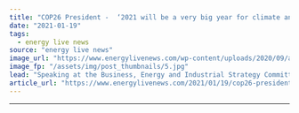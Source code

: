 ```yaml
---
title: "COP26 President -  ‘2021 will be a very big year for climate and the UK’"
date: "2021-01-19"
tags: 
  - energy live news
source: "energy live news"
image_url: "https://www.energylivenews.com/wp-content/uploads/2020/09/alok_720x412.jpg"
image_fp: "/assets/img/post_thumbnails/5.jpg"
lead: "Speaking at the Business, Energy and Industrial Strategy Committee earlier today, Alok Sharma said he wants COP26 to be the most inclusive COP ever"
article_url: "https://www.energylivenews.com/2021/01/19/cop26-president-2021-will-be-a-very-big-year-for-climate-and-the-uk/"
---
```


---
